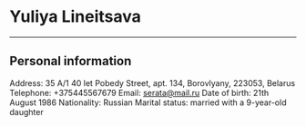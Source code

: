 # Yuliya Lineitsava
***


## Personal information
Address: 35 A/1 40 let Pobedy Street, apt. 134, Borovlyany, 223053, Belarus
Telephone: +375445567679
Email: serata@mail.ru
Date of birth: 21th August 1986
Nationality: Russian
Marital status: married with a 9-year-old daughter
